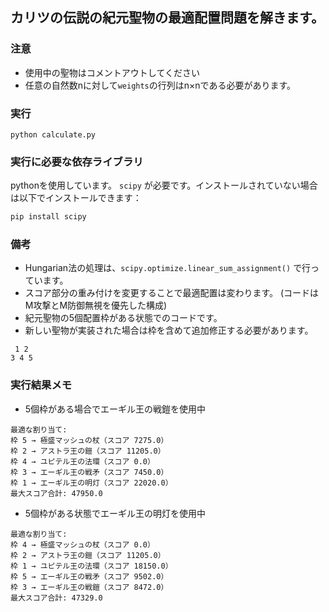 ## カリツの伝説の紀元聖物の最適配置問題を解きます。
### 注意
- 使用中の聖物はコメントアウトしてください
- 任意の自然数nに対して`weights`の行列はn×nである必要があります。

### 実行
```shell
python calculate.py
```

### 実行に必要な依存ライブラリ
pythonを使用しています。  `scipy` が必要です。インストールされていない場合は以下でインストールできます：

```bash
pip install scipy
```

### 備考
- Hungarian法の処理は、`scipy.optimize.linear_sum_assignment()` で行っています。
- スコア部分の重み付けを変更することで最適配置は変わります。 (コードはM攻撃とM防御無視を優先した構成)
- 紀元聖物の5個配置枠がある状態でのコードです。
- 新しい聖物が実装された場合は枠を含めて追加修正する必要があります。
```
 1 2
3 4 5
```

### 実行結果メモ
- 5個枠がある場合でエーギル王の戦鎧を使用中
```
最適な割り当て:
枠 5 → 極盛マッシュの杖（スコア 7275.0）
枠 2 → アストラ王の鎧（スコア 11205.0）
枠 4 → ユピテル王の法環（スコア 0.0）
枠 3 → エーギル王の戦矛（スコア 7450.0）
枠 1 → エーギル王の明灯（スコア 22020.0）
最大スコア合計: 47950.0
```

- 5個枠がある状態でエーギル王の明灯を使用中
```
最適な割り当て:
枠 4 → 極盛マッシュの杖（スコア 0.0）
枠 2 → アストラ王の鎧（スコア 11205.0）
枠 1 → ユピテル王の法環（スコア 18150.0）
枠 5 → エーギル王の戦矛（スコア 9502.0）
枠 3 → エーギル王の戦鎧（スコア 8472.0）
最大スコア合計: 47329.0
```